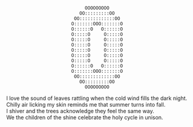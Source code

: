                                  OOOOOOOOO     
                               OO:::::::::OO   
                             OO:::::::::::::OO 
                            O:::::::OOO:::::::O
                            O::::::O   O::::::O
                            O:::::O     O:::::O
                            O:::::O     O:::::O
                            O:::::O     O:::::O
                            O:::::O     O:::::O
                            O:::::O     O:::::O
                            O:::::O     O:::::O
                            O::::::O   O::::::O
                            O:::::::OOO:::::::O
                             OO:::::::::::::OO 
                               OO:::::::::OO   
                                 OOOOOOOOO     


                   
I love the sound of leaves rattling when the cold wind fills the dark night.  
Chilly air licking my skin reminds me that summer turns into fall.  
I shiver and the trees acknowledge they feel the same way.   
We the children of the shine celebrate the holy cycle in unison.   

